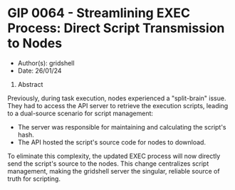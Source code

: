 # GIP 0064 - Streamlining EXEC Process: Direct Script Transmission to Nodes

- Author(s): gridshell
- Date: 26/01/24

 1. Abstract
    
Previously, during task execution, nodes experienced a "split-brain" issue. They had to access the API server to retrieve the execution scripts, leading to a dual-source scenario for script management:

- The server was responsible for maintaining and calculating the script's hash.
- The API hosted the script's source code for nodes to download.

To eliminate this complexity, the updated EXEC process will now directly send the script's source to the nodes. This change centralizes script management, making the gridshell server the singular, reliable source of truth for scripting.
